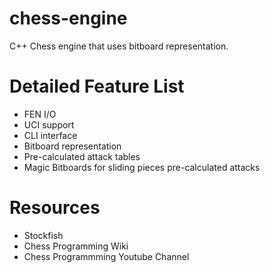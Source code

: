 chess-engine
===
C++ Chess engine that uses bitboard representation.

Detailed Feature List
===
- FEN I/O
- UCI support
- CLI interface
- Bitboard representation
- Pre-calculated attack tables
- Magic Bitboards for sliding pieces pre-calculated attacks

Resources
===
- Stockfish
- Chess Programming Wiki
- Chess Programmming Youtube Channel
